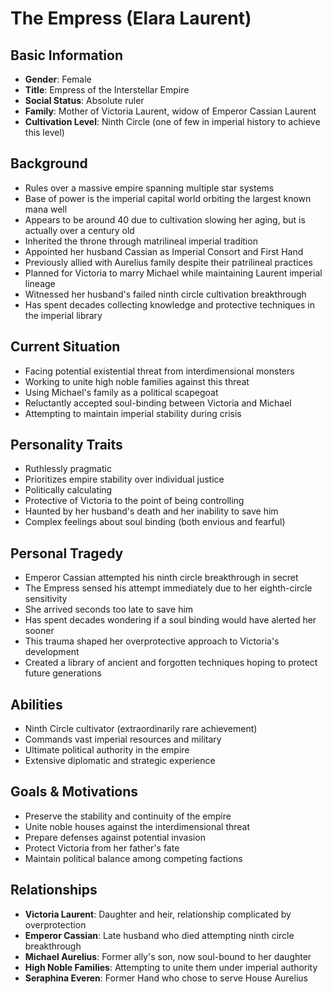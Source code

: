 # The Empress (Elara Laurent)

## Basic Information
- **Gender**: Female
- **Title**: Empress of the Interstellar Empire
- **Social Status**: Absolute ruler
- **Family**: Mother of Victoria Laurent, widow of Emperor Cassian Laurent
- **Cultivation Level**: Ninth Circle (one of few in imperial history to achieve this level)

## Background
- Rules over a massive empire spanning multiple star systems
- Base of power is the imperial capital world orbiting the largest known mana well
- Appears to be around 40 due to cultivation slowing her aging, but is actually over a century old
- Inherited the throne through matrilineal imperial tradition
- Appointed her husband Cassian as Imperial Consort and First Hand
- Previously allied with Aurelius family despite their patrilineal practices
- Planned for Victoria to marry Michael while maintaining Laurent imperial lineage
- Witnessed her husband's failed ninth circle cultivation breakthrough
- Has spent decades collecting knowledge and protective techniques in the imperial library

## Current Situation
- Facing potential existential threat from interdimensional monsters
- Working to unite high noble families against this threat
- Using Michael's family as a political scapegoat
- Reluctantly accepted soul-binding between Victoria and Michael
- Attempting to maintain imperial stability during crisis

## Personality Traits
- Ruthlessly pragmatic
- Prioritizes empire stability over individual justice
- Politically calculating
- Protective of Victoria to the point of being controlling
- Haunted by her husband's death and her inability to save him
- Complex feelings about soul binding (both envious and fearful)

## Personal Tragedy
- Emperor Cassian attempted his ninth circle breakthrough in secret
- The Empress sensed his attempt immediately due to her eighth-circle sensitivity
- She arrived seconds too late to save him
- Has spent decades wondering if a soul binding would have alerted her sooner
- This trauma shaped her overprotective approach to Victoria's development
- Created a library of ancient and forgotten techniques hoping to protect future generations

## Abilities
- Ninth Circle cultivator (extraordinarily rare achievement)
- Commands vast imperial resources and military
- Ultimate political authority in the empire
- Extensive diplomatic and strategic experience

## Goals & Motivations
- Preserve the stability and continuity of the empire
- Unite noble houses against the interdimensional threat
- Prepare defenses against potential invasion
- Protect Victoria from her father's fate
- Maintain political balance among competing factions

## Relationships
- **Victoria Laurent**: Daughter and heir, relationship complicated by overprotection
- **Emperor Cassian**: Late husband who died attempting ninth circle breakthrough
- **Michael Aurelius**: Former ally's son, now soul-bound to her daughter
- **High Noble Families**: Attempting to unite them under imperial authority
- **Seraphina Everen**: Former Hand who chose to serve House Aurelius
